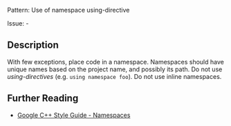 Pattern: Use of namespace using-directive

Issue: -

## Description

With few exceptions, place code in a namespace. Namespaces should have unique names based on the project name, and possibly its path. Do not use _using-directives_ (e.g. `using namespace foo`). Do not use inline namespaces.


## Further Reading

* [Google C++ Style Guide - Namespaces](https://google.github.io/styleguide/cppguide.html#Namespaces)